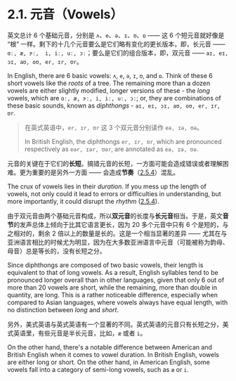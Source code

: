# 2.1. 元音（Vowels）

英文总计 6 个基础元音，分别是 `ʌ`、`e`、`ə`、`ɪ`、`ʊ`、`ɒ` —— 这 6 个短元音就好像是 “根” 一样。剩下的十几个元音要么是它们略有变化的更长版本，即，长元音  ——  `ɑː, æ, ɝː,  i, iː, uː, ɔː`；要么是它们的组合版本，即，双元音 —— `aɪ, eɪ, ɔɪ, aʊ, oʊ, er, ɪr, ʊr`。

In English, there are 6 basic vowels: `ʌ`, `e`, `ə`, `ɪ`, `ʊ`, and `ɒ`. Think of these 6 short vowels like the *roots* of a tree. The remaining more than a dozen vowels are either slightly modified, longer versions of these - the *long* vowels, which are `ɑː, æ, ɝː, i, iː, uː, ɔː`; or, they are combinations of these basic sounds, known as *diphthongs* - `aɪ, eɪ, ɔɪ, aʊ, oʊ, er, ɪr, ʊr`.

> 在英式英语中，`er, ɪr, ʊr` 这 3 个双元音分别读作 `eə, ɪə, ʊə`。
>
> In British English, the diphthongs `er, ɪr, ʊr`, which are pronounced respectively as `eər, ɪər, ʊər`, are annotated as `eə, ɪə, ʊə`.

元音的关键在于它们的**长短**。搞错元音的长短，一方面可能会造成错误或者理解困难。更为重要的是另外一方面 —— 会造成**节奏**（[2.5.4](2.5.4-pace)）混乱。

The crux of vowels lies in their *duration*. If you mess up the length of vowels, not only could it lead to errors or difficulties in understanding, but more importantly, it could disrupt the *rhythm* ([2.5.4](2.5.4-pace)).

由于双元音由两个基础元音构成，所以**双元音**的长度与**长元音**相当。于是，英文**音节**的发声总体上倾向于比其它语言更长，因为 20 多个元音中只有 6 个是短的，与之相对的，剩余 2 倍以上的数量是长的。这是一个相当显著的差异 —— 尤其在与亚洲语言相比的时候尤为明显，因为在大多数亚洲语言中元音（可能被称为韵母、母音）总是等长的，没有长短之分。

Since diphthongs are composed of two basic vowels, their length is equivalent to that of long vowels. As a result, English syllables tend to be pronounced longer overall than in other languages, given that only 6 out of more than 20 vowels are short, while the remaining, more than double in quantity, are long. This is a rather noticeable difference, especially when compared to Asian languages, where vowels always have equal length, with no distinction between *long* and *short*.

另外，美式英语与英式英语有一个显著的不同。英式英语的元音只有长短之分，美式英语里，有些元音是半长元音，比如，`æ` 或者 `i`。

On the other hand, there's a notable difference between American and British English when it comes to vowel duration. In British English, vowels are either long or short. On the other hand, in American English, some vowels fall into a category of semi-long vowels, such as `æ` or `i`.
